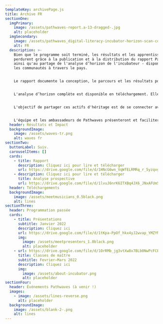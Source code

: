 ```yaml
---
templateKey: archivePage.js
title: Archive FR
sectionOne:
  imgPrimary:
    image: /assets/pathwaves-report.a-13-dragged-.jpg
    alt: placeholder
  imgSecondary:
    image: /assets/pathwaves_digital-literacy-incubator-horizon-scan-cover-page.png
    alt: FR
  description: >-
    Bien que le programme soit terminé, les résultats et les apprentissages
    perdurent grâce à la publication et à la distribution du rapport Pathwaves,
    ainsi qu'au partage de l'analyse d’horizon de l'incubateur - disponible pour
    les communautés à travers le pays.


    Le rapport documente la conception, le parcours et les résultats pour les participants.


    L'analyse d’horizon complète est disponible en téléchargement. Elle a fourni aux participants une compréhension des moteurs numériques de changement et des tendances, ainsi que les changements sociaux, technologiques, environnementaux, économiques, politiques, de valeurs et juridiques qui influencent l'avenir de la musique. Cette analyse concerne le Canada et d'autres marchés à travers le monde.


    L'objectif de partager ces actifs d'héritage est de se connecter avec les communautés à travers le pays dans l'espoir qu'elles soient inspirées par les résultats et qu'elles soient incitées à poursuivre les conversations.


    L'équipe et les ambassadeurs de Pathwaves présenteront et faciliteront désormais des ateliers lors de conférences et d'événements à travers le pays. Si vous êtes intéressé par un partenariat avec nous, veuillez nous contacter !
  header: Résultats et Impact
  backgroundImage:
    image: /assets/waves-tr.png
    alt: waves fr
sectionTwo:
  buttonLabel: Suiv.
  carouselItems: []
  cards:
    - title: Rapport
      description: Cliquez ici pour lire et télécharger
      url: https://drive.google.com/file/d/1HNcG6wn_VqWfELRMRq_r_5yzqvgysGLU/view?usp=sharing
    - description: Cliquez ici pour lire et télécharger
      title: Analyse prospective
      url: https://drive.google.com/file/d/1lvuJ6nrK6ITXBq4JX6_JNxAFUm5YIdPs/view?usp=sharing
  header: Téléchargements
  backgroundImage:
    image: /assets/meetmusicians_0.5black.png
    alt: lines
sectionThree:
  header: Programmation passée
  cards:
    - title: Présentations
      subtitle: Janvier 2022
      description: Cliquez ici
      url: https://drive.google.com/file/d/1tKpa-PpOf_hkx4yJ2wvap_YMZYNmON1F/view?usp=sharing
      img:
        image: /assets/meetpresenters_1.0black.png
        alt: placeholder
    - url: https://drive.google.com/file/d/1OrRMb_jg3vtXw8x7BLb0NwPcFCESJvE7/view?usp=sharing
      title: Classes de maître
      subtitle: Fevrier—Mars 2022
      description: Cliquez ici
      img:
        image: /assets/about-incubator.png
        alt: placeholder
sectionFour:
  header: Événements Pathwaves (à venir !)
  images:
    - image: /assets/lines-reverse.png
      alt: placeholder
  backgroundImage:
    image: /assets/blank-2-.png
    alt: lines
---
```

